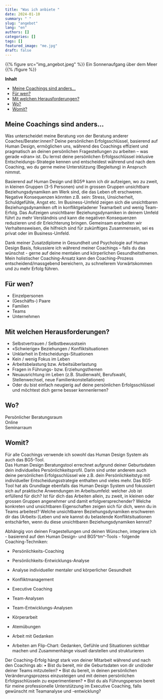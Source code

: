 ```yaml
---
title: "Was ich anbiete "
date: 2024-01-10
summary: " "
slug: "angebot"
lang: "en"
authors: []
categories: []
tags: []
featured_image: "me.jpg"
draft: false
---
```


{{% figure src="img_angebot.jpeg" %}} Ein Sonnenaufgang über dem Meer {{% /figure %}} 
<br>

**Inhalt**  
- [Meine Coachings sind anders...](#meine-coachings-sind-anders)
- [Für wen?](#für-wen)
- [Mit welchen Herausforderungen?](#mit-welchen-herausforderungen)
- [Wo?](#wo)
- [Womit?](#womit)


## Meine Coachings sind anders...
Was unterscheidet meine Beratung von der Beratung anderer Coaches/Berater:innen?
Deine persönlichen Erfolgsschlüssel, basierend auf Human Design, ermöglichen uns, während des Coachings effizient und pragmatisch an deinen persönlichen Fragestellungen zu arbeiten – was gerade «dran» ist. Du lernst deine persönlichen Erfolgsschlüssel inklusive Entscheidungs-Strategie kennen und entscheidest während und nach dem Coaching, wo du gerne meine Unterstützung (Begleitung) in Anspruch nimmst.

Basierend auf Human Design und BG5® kann ich dir aufzeigen, wo zu zweit, in kleinen Gruppen (3-5 Personen) und in grossen Gruppen unsichtbare Beziehungsdynamiken am Werk sind, die das Leben oft erschweren. Negative Konsequenzen könnten z.B. sein: Stress, Unsicherheit, Schuldgefühle, Angst etc. Im Business-Umfeld zeigen sich die unsichtbaren Beziehungsdynamiken oft in konfliktgeladener Teamarbeit und wenig Team-Erfolg. Das Aufzeigen unsichtbarer Beziehungsdynamiken in deinem Umfeld führt zu mehr Verständnis und kann die negativen Konsequenzen reduzieren und dir Erleichterung bringen. Gemeinsam erarbeiten wir Verhaltensweisen, die hilfreich sind für zukünftiges Zusammensein, sei es privat oder im Business-Umfeld.

Dank meiner Zusatzdiplome in Gesundheit und Psychologie auf Human Design Basis, fokussiere ich während meiner Coachings – falls du das wünschst - gerne auf deine mentalen und körperlichen Gesundheitsthemen. 
Mein holistischer Coaching-Ansatz kann den Coaching-Prozess entscheidend/massgebend bereichern, zu schnellerem Vorwärtskommen und zu mehr Erfolg führen.

## Für wen?
- Einzelpersonen
- (Geschäfts-) Paare
- Familien
- Teams
- Unternehmen

## Mit welchen Herausforderungen?
- Selbstvertrauen / Selbstbewusstsein 
- «Schwierige» Beziehungen / Konfliktsituationen 
- Unklarheit in Entscheidungs-Situationen 
- Kein / wenig Fokus im Leben
- Arbeitsbelastung bzw. Arbeitsüberlastung
- Fragen in Führungs- bzw. Erziehungsthemen
- Neuausrichtung im Leben (z.B. Studienwahl, Berufswahl, Stellenwechsel, neue Familienkonstellationen) 
- Oder du bist einfach neugierig auf deine persönlichen Erfolgsschlüssel und möchtest dich gerne besser kennenlernen?

## Wo?
Persönlicher Beratungsraum  
Online  
Seminarraum  

## Womit?
Für alle Coachings verwende ich sowohl das Human Design System als auch das BG5-Tool.  
Das Human Design Beratungstool errechnet aufgrund deiner Geburtsdaten dein individuelles Persönlichkeitsprofil. Darin sind unter anderem auch deine persönlichen Erfolgsschlüssel wie z.B. dein Persönlichkeitstyp mit individueller Entscheidungsstrategie enthalten und vieles mehr.
Das BG5-Tool hat als Grundlage ebenfalls das Human Design System und fokussiert sich auf praktische Anwendungen im Arbeitsumfeld: welcher Job ist erfüllend für dich? Ist für dich das Arbeiten allein, zu zweit, in kleinen oder grossen Gruppen angenehmer und damit erfolgversprechender? Welche konkreten und unsichtbaren Eigenschaften zeigen sich für dich, wenn du in Teams arbeitest? Welche unsichtbaren Beziehungsdynamiken erschweren dir das (Arbeits-)Leben und wie kannst du belastende Konfliktsituationen entschärfen, wenn du diese unsichtbaren Beziehungsdynamiken kennst?

Abhängig von deinen Fragestellungen und deinen Wünschen, integriere ich - basierend auf den Human Design- und BG5^tm^-Tools - folgende Coaching-Techniken: 
- Persönlichkeits-Coaching
- Persönlichkeits-Entwicklungs-Analyse
- Analyse individueller mentaler und körperlicher Gesundheit <br>

- Konfliktmanagement <br>

- Executive Coaching
- Team-Analysen
- Team-Entwicklungs-Analysen <br>

- Körperarbeit <br>

- Atemübungen <br>

- Arbeit mit Gedanken <br>

- Arbeiten am Flip-Chart: Gedanken, Gefühle und Situationen sichtbar machen und Zusammenhänge visuell darstellen und strukturieren <br>


Der Coaching-Erfolg hängt stark von deiner Mitarbeit während und nach den Coachings ab: 
•	Bist du bereit, mir die Geburtsdaten von dir und/oder deiner Teams mitzuteilen? 
•	Bist du bereit, in deinen persönlichen Veränderungsprozess einzusteigen und mit deinen persönlichen Erfolgsschlüsseln zu experimentieren?
•	Bist du als Führungsperson bereit für meine professionelle Unterstützung im Executive Coaching, falls gewünscht mit Teamanalyse und -entwicklung?

